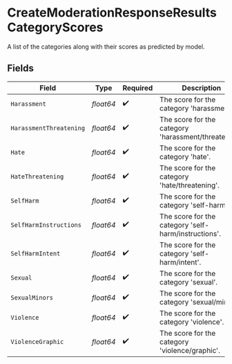 # CreateModerationResponseResultsCategoryScores

A list of the categories along with their scores as predicted by model.


## Fields

| Field                                                | Type                                                 | Required                                             | Description                                          |
| ---------------------------------------------------- | ---------------------------------------------------- | ---------------------------------------------------- | ---------------------------------------------------- |
| `Harassment`                                         | *float64*                                            | :heavy_check_mark:                                   | The score for the category 'harassment'.             |
| `HarassmentThreatening`                              | *float64*                                            | :heavy_check_mark:                                   | The score for the category 'harassment/threatening'. |
| `Hate`                                               | *float64*                                            | :heavy_check_mark:                                   | The score for the category 'hate'.                   |
| `HateThreatening`                                    | *float64*                                            | :heavy_check_mark:                                   | The score for the category 'hate/threatening'.       |
| `SelfHarm`                                           | *float64*                                            | :heavy_check_mark:                                   | The score for the category 'self-harm'.              |
| `SelfHarmInstructions`                               | *float64*                                            | :heavy_check_mark:                                   | The score for the category 'self-harm/instructions'. |
| `SelfHarmIntent`                                     | *float64*                                            | :heavy_check_mark:                                   | The score for the category 'self-harm/intent'.       |
| `Sexual`                                             | *float64*                                            | :heavy_check_mark:                                   | The score for the category 'sexual'.                 |
| `SexualMinors`                                       | *float64*                                            | :heavy_check_mark:                                   | The score for the category 'sexual/minors'.          |
| `Violence`                                           | *float64*                                            | :heavy_check_mark:                                   | The score for the category 'violence'.               |
| `ViolenceGraphic`                                    | *float64*                                            | :heavy_check_mark:                                   | The score for the category 'violence/graphic'.       |